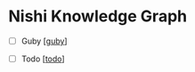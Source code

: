 # Nishi Knowledge Graph

- [ ] Guby [[guby]]
- [ ] Todo [[todo]]


[//begin]: # "Autogenerated link references for markdown compatibility"
[guby]: guby "Guby"
[todo]: todo "Todo"
[//end]: # "Autogenerated link references"